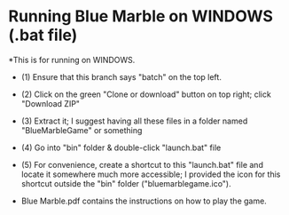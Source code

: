 # Running Blue Marble on WINDOWS (.bat file)
*This is for running on WINDOWS.
- (1) Ensure that this branch says "batch" on the top left.
- (2) Click on the green "Clone or download" button on top right; click "Download ZIP"
- (3) Extract it; I suggest having all these files in a folder named "BlueMarbleGame" or something
- (4) Go into "bin" folder & double-click "launch.bat" file
- (5) For convenience, create a shortcut to this "launch.bat" file and locate it somewhere much more accessible; I provided the icon for this shortcut outside the "bin" folder ("bluemarblegame.ico").

- Blue Marble.pdf contains the instructions on how to play the game.
